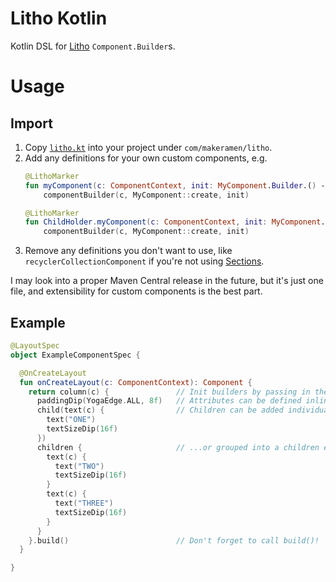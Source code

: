 # Litho Kotlin
Kotlin DSL for [Litho](https://fblitho.com) `Component.Builder`s.

# Usage

## Import
1. Copy [`litho.kt`](https://raw.githubusercontent.com/vinc3m1/litho-kotlin/master/src/main/kotlin/com/makeramen/litho/litho.kt) into your project under `com/makeramen/litho`.
2. Add any definitions for your own custom components, e.g.
    ```kotlin
    @LithoMarker
    fun myComponent(c: ComponentContext, init: MyComponent.Builder.() -> Unit) =
        componentBuilder(c, MyComponent::create, init)

    @LithoMarker
    fun ChildHolder.myComponent(c: ComponentContext, init: MyComponent.Builder.() -> Unit) =
        componentBuilder(c, MyComponent::create, init)
    ```
3. Remove any definitions you don't want to use, like `recyclerCollectionComponent` if you're not using [Sections](https://fblitho.com/docs/sections-intro).

I may look into a proper Maven Central release in the future, but it's just one file, and extensibility for custom components is the best part.

## Example

```kotlin
@LayoutSpec
object ExampleComponentSpec {

  @OnCreateLayout
  fun onCreateLayout(c: ComponentContext): Component {
    return column(c) {               // Init builders by passing in the context
      paddingDip(YogaEdge.ALL, 8f)   // Attributes can be defined inline within the lambda
      child(text(c) {                // Children can be added individually...
        text("ONE")
        textSizeDip(16f)
      })
      children {                     // ...or grouped into a children element
        text(c) {
          text("TWO")
          textSizeDip(16f)
        }
        text(c) {
          text("THREE")
          textSizeDip(16f)
        }
      }
    }.build()                        // Don't forget to call build()!
  }

}
```
